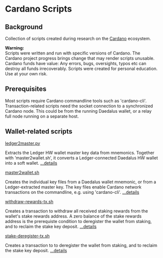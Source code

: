 # Cardano Scripts

## Background

Collection of scripts created during research on the [Cardano](https://cardano.org/) ecosystem.

**Warning:**  
Scripts were written and run with specific versions of Cardano. The
Cardano project progress brings change that may render scripts unusable.
Cardano funds have value: Any errors, bugs, oversights, typos etc
can destroy all funds irrecoverably. Scripts were created for personal education.
Use at your own risk.

## Prerequisites

Most scripts require Cardano commandline tools such as 'cardano-cli'.
Transaction-related scripts need the socket connection to a synchronized Cardano node.
This could be from the running Daedalus wallet, or a relay full node running on a separate host.

## Wallet-related scripts

[ledger2master.py](wallet/ledger2master.py)

Extracts the Ledger HW wallet master key data from mnemonics. Together with 'master2wallet.sh', it converts a Ledger-connected Daedalus HW wallet into a soft wallet. [...details](docs/ledger2master.md)

[master2wallet.sh](wallet/master2wallet.sh)

Creates the individual key files from a Daedalus wallet mnemonic, or from a Ledger-extracted master key. The key files enable Cardano network transactions on the commandline, e.g. using 'cardano-cli'. [...details](docs/master2wallet.md)

[withdraw-rewards-tx.sh](wallet/withdraw-rewards-tx.sh)

Creates a transaction to withdraw all received staking rewards from the wallet's stake rewards address. A zero balance of the stake rewards address is the prerequiste condition to deregister the wallet from staking, and to reclaim the stake key deposit. [...details](docs/withdraw-rewards-tx.md)

[stake-deregister-tx.sh](wallet/stake-deregister-tx.sh)

Creates a transaction to to deregister the wallet from staking, and to reclaim the stake key deposit. [...details](docs/stake-deregister-tx.md)

